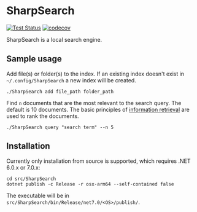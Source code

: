 # SharpSearch

[![Test Status](https://github.com/tg2648/SharpSearch/actions/workflows/test.yaml/badge.svg?branch=main)](https://github.com/tg2648/SharpSearch/actions/workflows/test.yaml)
[![codecov](https://codecov.io/gh/tg2648/SharpSearch/branch/main/graph/badge.svg?token=6A4VDT44V5)](https://codecov.io/gh/tg2648/SharpSearch)

SharpSearch is a local search engine.

## Sample usage

Add file(s) or folder(s) to the index. If an existing index doesn't exist in `~/.config/SharpSearch` a new index will be created.

```
./SharpSearch add file_path folder_path
```

Find `n` documents that are the most relevant to the search query. The default is 10 documents.
The basic principles of [information retrieval](https://en.wikipedia.org/wiki/Tf%E2%80%93idf) are used to rank the documents.

```
./SharpSearch query "search term" --n 5
```

## Installation

Currently only installation from source is supported, which requires .NET 6.0.x or 7.0.x:

```
cd src/SharpSearch
dotnet publish -c Release -r osx-arm64 --self-contained false
```

The executable will be in `src/SharpSearch/bin/Release/net7.0/<OS>/publish/`.
